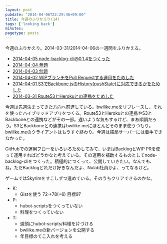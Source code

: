 ```yaml
---
layout: post
pubdate: "2014-04-06T22:29:46+09:00"
title: 今週のふりかえり(14)
tags: ['looking back']
minutes: 
pagetype: posts
---
```

今週のふりかえり。2014-03-31/2014-04-06の一週間をふりかえる。

- [2014-04-05 node-backlog-cli@0.1.4をつくった](http://blog.bouzuya.net/2014/04/05/diary/)
- [2014-04-04 無題](http://blog.bouzuya.net/2014/04/04/diary/)
- [2014-04-03 無題](http://blog.bouzuya.net/2014/04/03/diary/)
- [2014-04-02 WIPブランチをPull Requestする運用をためした](http://blog.bouzuya.net/2014/04/02/diary/)
- [2014-04-01 S3でBackbone.jsのHistory(pushState)に対応できるかをためした](http://blog.bouzuya.net/2014/04/01/diary/)
- [2014-03-31 Route53とHerokuとの連携をためした](http://blog.bouzuya.net/2014/03/31/diary/)

今週は先週決まってきた方向へ前進している。bwilike.meをリプレースし、それを使ったハイブリッドアプリをつくる。Route53とHerokuとの連携やS3とBackboneとの連携などがその一部。遅いような気もするけど、まあ順調だろう。S3とBackboneとの連携はbwilike.meにほとんどそのまま使うつもり。bwilike.meのクライアントはもうすぐ終わり。今週は結局サーバーには着手できなかった。

GitHubでの運用フローをいろいろためしてみて、いまはBacklogとWIP PRを使って運用すればどうかなと考えている。その運用を補助するものとしてnode-backlog-cliをつくった。積極的につくって、公開していきたい。なんでも、ね。ただBacklogどれだけ好きなんだよ、Nulab社員かよ、ってなるけど。

ゲームではSkyrimをすこしずつ進めている。そのうちクリアできるのかな。

- K:
  - Gistを使う 72->78(+6) 目標97
- P:
  - hubot-scriptsをつくっていない
  - 料理をつくっていない
- T:
  - 週頭にhubot-scripts/料理を片づける
  - bwilike.meの新バージョンを公開する
  - 年目標のてこ入れを考える

